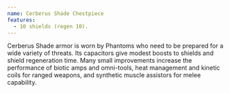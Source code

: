 ```yaml
---
name: Cerberus Shade Chestpiece
features:
  - 10 shields (regen 10).
---
```

Cerberus Shade armor is worn by Phantoms who need to be prepared for a wide variety of threats. Its 
capacitors give modest boosts to shields and shield regeneration time. Many small improvements 
increase the performance of biotic amps and omni-tools, heat management and kinetic coils for ranged 
weapons, and synthetic muscle assistors for melee capability.